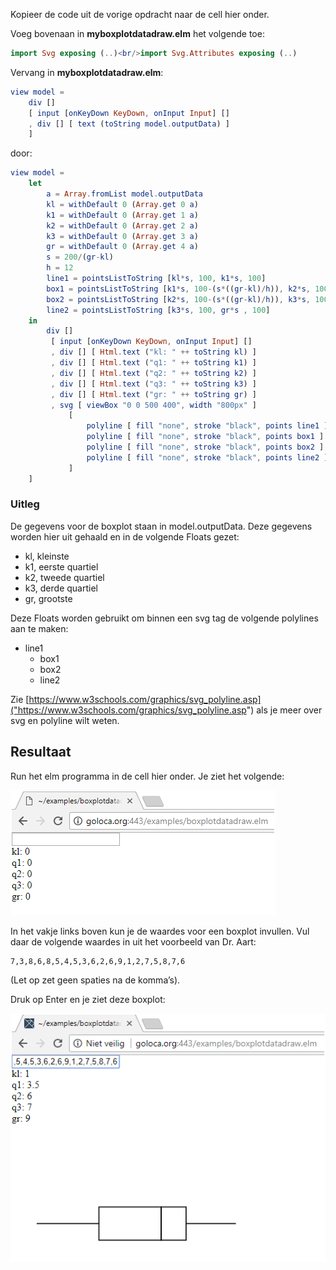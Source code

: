 
Kopieer de code uit de vorige opdracht naar de cell hier onder.

Voeg bovenaan in **myboxplotdatadraw.elm** het volgende toe:

```elm
import Svg exposing (..)<br/>import Svg.Attributes exposing (..)
```

Vervang in <strong>myboxplotdatadraw.elm</strong>:

```elm
view model =
	div []
	[ input [onKeyDown KeyDown, onInput Input] []
	, div [] [ text (toString model.outputData) ]
	]
```

door:

```elm
view model =
	let
		a = Array.fromList model.outputData
		kl = withDefault 0 (Array.get 0 a)
		k1 = withDefault 0 (Array.get 1 a)
		k2 = withDefault 0 (Array.get 2 a)
		k3 = withDefault 0 (Array.get 3 a)
		gr = withDefault 0 (Array.get 4 a)
		s = 200/(gr-kl)
		h = 12
		line1 = pointsListToString [kl*s, 100, k1*s, 100]
		box1 = pointsListToString [k1*s, 100-(s*((gr-kl)/h)), k2*s, 100-(s*((gr-kl)/h)), k2*s, 100+(s*((gr-kl)/h)), k1*s, 100+(s*((gr-kl)/h)), k1*s, 100-(s*((gr-kl)/h))]
		box2 = pointsListToString [k2*s, 100-(s*((gr-kl)/h)), k3*s, 100-(s*((gr-kl)/h)), k3*s, 100+(s*((gr-kl)/h)), k2*s, 100+(s*((gr-kl)/h)), k2*s, 100-(s*((gr-kl)/h))]
		line2 = pointsListToString [k3*s, 100, gr*s , 100]
	in
		div []
	 	 [ input [onKeyDown KeyDown, onInput Input] []
	 	 , div [] [ Html.text ("kl: " ++ toString kl) ]
	 	 , div [] [ Html.text ("q1: " ++ toString k1) ]
	 	 , div [] [ Html.text ("q2: " ++ toString k2) ]
	 	 , div [] [ Html.text ("q3: " ++ toString k3) ]
	 	 , div [] [ Html.text ("gr: " ++ toString gr) ]
	 	 , svg [ viewBox "0 0 500 400", width "800px" ]
	 	 	 [
	 	 	 	 polyline [ fill "none", stroke "black", points line1 ] [],
	 	 	 	 polyline [ fill "none", stroke "black", points box1 ] [],
	 	 	 	 polyline [ fill "none", stroke "black", points box2 ] [],
	 	 	 	 polyline [ fill "none", stroke "black", points line2 ] []
	 	 	 ]
	]
```

### Uitleg

De gegevens voor de boxplot staan in model.outputData. Deze gegevens worden hier uit gehaald en in de volgende Floats gezet:

+ kl, kleinste
+ k1, eerste quartiel
+ k2, tweede quartiel
+ k3, derde quartiel
+ gr, grootste


Deze Floats worden gebruikt om binnen een svg tag de volgende polylines aan te maken:

+ line1
	+ box1
	+ box2
	+ line2


Zie [https://www.w3schools.com/graphics/svg_polyline.asp]("https://www.w3schools.com/graphics/svg_polyline.asp")  als je meer over svg en polyline wilt weten.

## Resultaat
Run het elm programma in de cell hier onder. Je ziet het volgende:


![](elmex1.1.png)

In het vakje links boven kun je de waardes voor een boxplot invullen. Vul daar de volgende waardes in uit het voorbeeld van Dr. Aart:

```
7,3,8,6,8,5,4,5,3,6,2,6,9,1,2,7,5,8,7,6
```
(Let op zet geen spaties na de komma’s).

Druk op Enter en je ziet deze boxplot:

![elmex1.2.png](elmex1.2.png)
